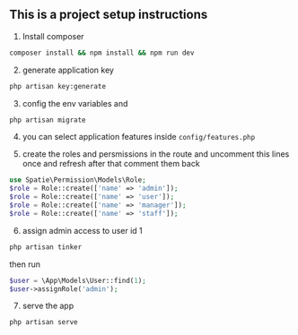 ## This is a project setup instructions

1. Install composer

```bash
composer install && npm install && npm run dev
```

2. generate application key

```bash
php artisan key:generate
```

3. config the env variables and

```bash
php artisan migrate
```

4. you can select application features inside `config/features.php`

5. create the roles and persmissions in the route and uncomment this lines once and refresh after that comment them back

```php
use Spatie\Permission\Models\Role;
$role = Role::create(['name' => 'admin']);
$role = Role::create(['name' => 'user']);
$role = Role::create(['name' => 'manager']);
$role = Role::create(['name' => 'staff']);
```

6. assign admin access to user id 1

```bash
php artisan tinker
```

then run

```php
$user = \App\Models\User::find(1);
$user->assignRole('admin');
```

7. serve the app

```bash
php artisan serve
``` 